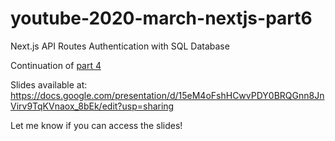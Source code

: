 # youtube-2020-march-nextjs-part6
Next.js API Routes Authentication with SQL Database

Continuation of [part 4](https://github.com/bmvantunes/youtube-2020-march-nextjs-part4)

Slides available at: https://docs.google.com/presentation/d/15eM4oFshHCwvPDY0BRQGnn8JnVirv9TqKVnaox_8bEk/edit?usp=sharing

Let me know if you can access the slides!
